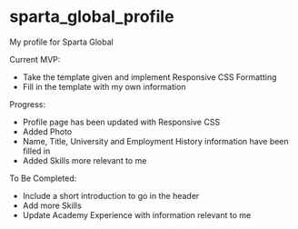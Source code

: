 # sparta_global_profile
My profile for Sparta Global

Current MVP:
* Take the template given and implement Responsive CSS Formatting
* Fill in the template with my own information

Progress:
* Profile page has been updated with Responsive CSS
* Added Photo
* Name, Title, University and Employment History information have been filled in
* Added Skills more relevant to me


To Be Completed:
* Include a short introduction to go in the header
* Add more Skills
* Update Academy Experience with information relevant to me

